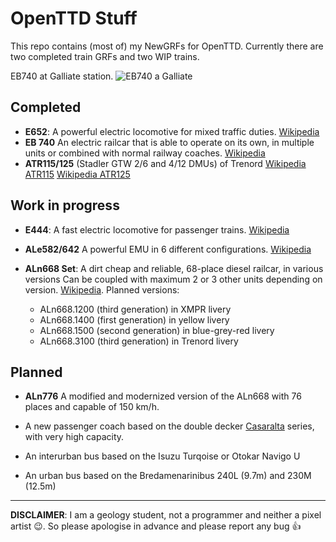 # OpenTTD Stuff
This repo contains (most of) my NewGRFs for OpenTTD. Currently there are two completed train GRFs and two WIP trains.

EB740 at Galliate station.
![EB740 a Galliate](https://repository-images.githubusercontent.com/212970054/87da0a80-e867-11e9-88df-f40a359dda45)

## Completed
* **E652**: A powerful electric locomotive for mixed traffic duties. [Wikipedia](http://it.wikipedia.org/wiki/Locomotiva_FS_E.652)
* **EB 740** An electric railcar that is able to operate on its own, in multiple units or combined with normal railway coaches. [Wikipedia](https://it.wikipedia.org/wiki/Automotrice_FNM_E.740)
* **ATR115/125** (Stadler GTW 2/6 and 4/12 DMUs) of Trenord [Wikipedia ATR115](https://it.wikipedia.org/wiki/Autotreno_TN_ATR_115) [Wikipedia ATR125](https://it.wikipedia.org/wiki/Autotreno_TN_ATR_125)

## Work in progress

* **E444**: A fast electric locomotive for passenger trains. [Wikipedia](http://it.wikipedia.org/wiki/Locomotiva_FS_E.444)
* **ALe582/642** A powerful EMU in 6 different configurations. [Wikipedia](https://it.wikipedia.org/wiki/Automotrice_FS_ALe_642)

* **ALn668 Set**: A dirt cheap and reliable, 68-place diesel railcar, in various versions Can be coupled with maximum 2 or 3 other units depending on version. [Wikipedia](https://it.wikipedia.org/wiki/Automotrice_FS_ALn_668).
Planned versions:
	* ALn668.1200 (third generation) in XMPR livery
	* ALn668.1400 (first generation) in yellow livery
	* ALn668.1500 (second generation) in blue-grey-red livery
	* ALn668.3100 (third generation) in Trenord livery

## Planned

* **ALn776** A modified and modernized version of the ALn668 with 76 places and capable of 150 km/h.

* A new passenger coach based on the double decker [Casaralta](http://it.wikipedia.org/wiki/Carrozza_Casaralta) series, with very high capacity.

* An interurban bus based on the Isuzu Turqoise or Otokar Navigo U

* An urban bus based on the Bredamenarinibus 240L (9.7m) and 230M (12.5m)

---
**DISCLAIMER**: I am a geology student, not a programmer and neither a pixel artist :wink:. So please apologise in advance and please report any bug :thumbsup:
